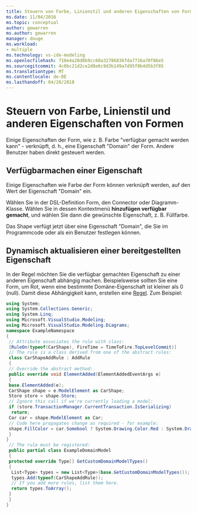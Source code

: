 ```yaml
---
title: Steuern von Farbe, Linienstil und anderen Eigenschaften von Formen
ms.date: 11/04/2016
ms.topic: conceptual
author: gewarren
ms.author: gewarren
manager: douge
ms.workload:
- multiple
ms.technology: vs-ide-modeling
ms.openlocfilehash: 710e4a20d0b9cc60a32786836fda7716a70f86e5
ms.sourcegitcommit: 4c0bc21d2ce2d8e6c9d3b149a7d95f0b4d5b3f85
ms.translationtype: MT
ms.contentlocale: de-DE
ms.lasthandoff: 04/20/2018
---
```

# <a name="controlling-color-line-style-and-other-shape-properties"></a>Steuern von Farbe, Linienstil und anderen Eigenschaften von Formen
Einige Eigenschaften der Form, wie z. B. Farbe "verfügbar gemacht werden kann" - verknüpft, d. h., eine Eigenschaft "Domain" der Form. Andere Benutzer haben direkt gesteuert werden.

## <a name="exposing-a-property"></a>Verfügbarmachen einer Eigenschaft
 Einige Eigenschaften wie Farbe der Form können verknüpft werden, auf den Wert der Eigenschaft "Domain" ein.

 Wählen Sie in der DSL-Definition Form, den Connector oder Diagramm-Klasse. Wählen Sie in dessen Kontextmenü **hinzufügen verfügbar gemacht**, und wählen Sie dann die gewünschte Eigenschaft, z. B. Füllfarbe.

 Das Shape verfügt jetzt über eine Eigenschaft "Domain", die Sie im Programmcode oder als ein Benutzer festlegen können.

## <a name="dynamically-updating-an-exposed-property"></a>Dynamisch aktualisieren einer bereitgestellten Eigenschaft
 In der Regel möchten Sie die verfügbar gemachten Eigenschaft zu einer anderen Eigenschaft abhängig machen. Beispielsweise sollten Sie eine Form, um Rot, wenn eine bestimmte Domäne-Eigenschaft ist kleiner als 0 (null). Damit diese Abhängigkeit kann, erstellen eine [Regel](../modeling/rules-propagate-changes-within-the-model.md). Zum Beispiel:

```csharp
using System;
using System.Collections.Generic;
using System.Linq;
using Microsoft.VisualStudio.Modeling;
using Microsoft.VisualStudio.Modeling.Diagrams;
namespace ExampleNamespace
{
 // Attribute associates the rule with class:
 [RuleOn(typeof(CarShape), FireTime = TimeToFire.TopLevelCommit)]
 // The rule is a class derived from one of the abstract rules:
 class CarShapeAddRule : AddRule
 {
 // Override the abstract method:
 public override void ElementAdded(ElementAddedEventArgs e)
 {
 base.ElementAdded(e);
 CarShape shape = e.ModelElement as CarShape;
 Store store = shape.Store;
 // Ignore this call if we're currently loading a model:
 if (store.TransactionManager.CurrentTransaction.IsSerializing)
  return;
 Car car = shape.ModelElement as Car;
 // Code here propagates change as required - for example:
 shape.FillColor = car.Somebool ? System.Drawing.Color.Red : System.Drawing.Color.Green;
 }
}
 // The rule must be registered:
 public partial class ExampleDomainModel
 {
 protected override Type[] GetCustomDomainModelTypes()
 {
  List<Type> types = new List<Type>(base.GetCustomDomainModelTypes());
  types.Add(typeof(CarShapeAddRule));
  // If you add more rules, list them here.
  return types.ToArray();
 }
 }
}
```